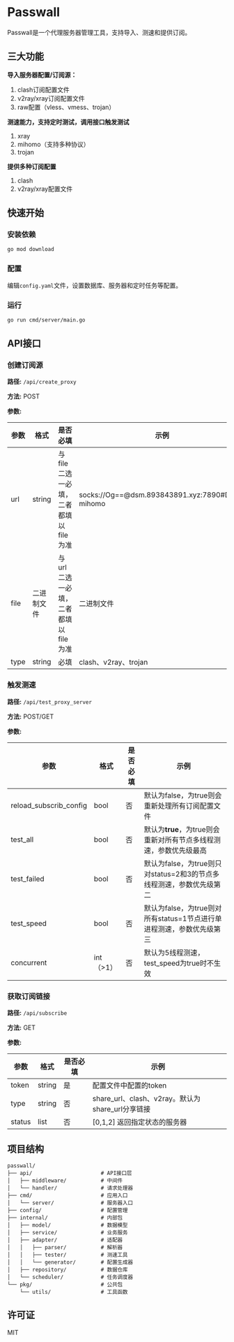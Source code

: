 # Passwall

Passwall是一个代理服务器管理工具，支持导入、测速和提供订阅。

## 三大功能

**导入服务器配置/订阅源：**

1. clash订阅配置文件
2. v2ray/xray订阅配置文件
3. raw配置（vless、vmess、trojan）

**测速能力，支持定时测试，调用接口触发测试**

1. xray
2. mihomo（支持多种协议）
3. trojan

**提供多种订阅配置**

1. clash
2. v2ray/xray配置文件

## 快速开始

### 安装依赖

```bash
go mod download
```

### 配置

编辑`config.yaml`文件，设置数据库、服务器和定时任务等配置。

### 运行

```bash
go run cmd/server/main.go
```

## API接口

### 创建订阅源

**路径:** `/api/create_proxy`

**方法:** POST

**参数:**

| 参数 | 格式       | 是否必填                             | 示例                                                     |
| ------ | ------------ | -------------------------------------- | ---------------------------------------------------------- |
| url  | string     | 与file二选一必填，二者都填以file为准 | socks://Og\=\=@dsm.893843891.xyz:7890#DSM-mihomo |
| file | 二进制文件 | 与url二选一必填，二者都填以file为准  | 二进制文件                                              |
| type | string     | 必填                                 | clash、v2ray、trojan                                     |

### 触发测速

**路径:** `/api/test_proxy_server`

**方法:** POST/GET

**参数:**

| 参数                           | 格式          | 是否必填 | 示例                                                                      |
| -------------------------------- | --------------- | ---------- | --------------------------------------------------------------------------- |
| reload\_subscrib\_config | bool          | 否       | 默认为false，为true则会重新处理所有订阅配置文件                           |
| test\_all                   | bool          | 否       | 默认为**true**，为true则会重新对所有节点多线程测速，参数优先级最高                |
| test\_failed                | bool          | 否       | 默认为false，为true则只对status\=2和3的节点多线程测速，参数优先级第二  |
| test\_speed                 | bool          | 否       | 默认为false，为true则对所有status\=1节点进行单进程测速，参数优先级第三 |
| concurrent                     | int（\>1） | 否       | 默认为5线程测速，test\_speed为true时不生效                             |

### 获取订阅链接

**路径:** `/api/subscribe`

**方法:** GET

**参数:**

| 参数   | 格式   | 是否必填 | 示例                                                     |
| -------- | -------- | ---------- | ---------------------------------------------------------- |
| token  | string | 是       | 配置文件中配置的token                                    |
| type   | string | 否       | share\_url、clash、v2ray。默认为share\_url分享链接 |
| status | list   | 否       | [0,1,2] 返回指定状态的服务器                             |

## 项目结构

```
passwall/
├── api/                      # API接口层
│   ├── middleware/           # 中间件
│   └── handler/              # 请求处理器
├── cmd/                      # 应用入口
│   └── server/               # 服务器入口
├── config/                   # 配置管理
├── internal/                 # 内部包
│   ├── model/                # 数据模型
│   ├── service/              # 业务服务
│   ├── adapter/              # 适配器
│   │   ├── parser/           # 解析器
│   │   ├── tester/           # 测速工具
│   │   └── generator/        # 配置生成器
│   ├── repository/           # 数据仓库
│   └── scheduler/            # 任务调度器
└── pkg/                      # 公共包
    └── utils/                # 工具函数
```

## 许可证

MIT 